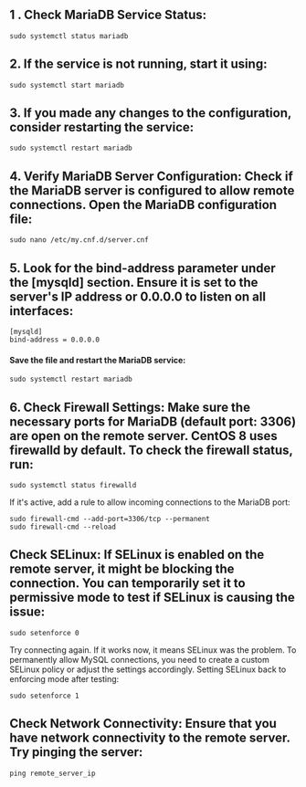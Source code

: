 ## 1 . Check MariaDB Service Status:
```
sudo systemctl status mariadb
```
## 2. If the service is not running, start it using:
```
sudo systemctl start mariadb
```
## 3. If you made any changes to the configuration, consider restarting the service:
```
sudo systemctl restart mariadb
```
## 4. Verify MariaDB Server Configuration: Check if the MariaDB server is configured to allow remote connections. Open the MariaDB configuration file:
```
sudo nano /etc/my.cnf.d/server.cnf
```
## 5. Look for the bind-address parameter under the [mysqld] section. Ensure it is set to the server's IP address or 0.0.0.0 to listen on all interfaces:
```
[mysqld]
bind-address = 0.0.0.0
```
#### Save the file and restart the MariaDB service:
```
sudo systemctl restart mariadb
```
## 6. Check Firewall Settings: Make sure the necessary ports for MariaDB (default port: 3306) are open on the remote server. CentOS 8 uses firewalld by default. To check the firewall status, run:
```
sudo systemctl status firewalld
```
If it's active, add a rule to allow incoming connections to the MariaDB port:

```
sudo firewall-cmd --add-port=3306/tcp --permanent
sudo firewall-cmd --reload
```
## Check SELinux: If SELinux is enabled on the remote server, it might be blocking the connection. You can temporarily set it to permissive mode to test if SELinux is causing the issue:
```
sudo setenforce 0
```
Try connecting again. If it works now, it means SELinux was the problem. To permanently allow MySQL connections, you need to create a custom SELinux policy or adjust the settings accordingly. Setting SELinux back to enforcing mode after testing:
```
sudo setenforce 1
```
## Check Network Connectivity: Ensure that you have network connectivity to the remote server. Try pinging the server:
```
ping remote_server_ip
```
